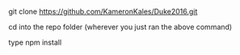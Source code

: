 git clone https://github.com/KameronKales/Duke2016.git

cd into the repo folder (wherever you just ran the above command)

type npm install 

